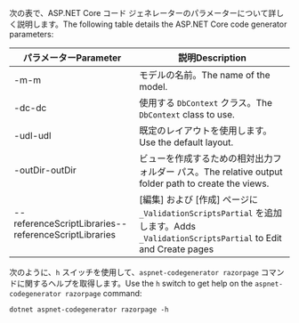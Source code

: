<a name="codegenerator"></a> <span data-ttu-id="31beb-101">次の表で、ASP.NET Core コード ジェネレーターのパラメーターについて詳しく説明します。</span><span class="sxs-lookup"><span data-stu-id="31beb-101">The following table details the ASP.NET Core code generator parameters:</span></span>

| <span data-ttu-id="31beb-102">パラメーター</span><span class="sxs-lookup"><span data-stu-id="31beb-102">Parameter</span></span>               | <span data-ttu-id="31beb-103">説明</span><span class="sxs-lookup"><span data-stu-id="31beb-103">Description</span></span>|
| ----------------- | ------------ |
| <span data-ttu-id="31beb-104">-m</span><span class="sxs-lookup"><span data-stu-id="31beb-104">-m</span></span>  | <span data-ttu-id="31beb-105">モデルの名前。</span><span class="sxs-lookup"><span data-stu-id="31beb-105">The name of the model.</span></span> |
| <span data-ttu-id="31beb-106">-dc</span><span class="sxs-lookup"><span data-stu-id="31beb-106">-dc</span></span>  | <span data-ttu-id="31beb-107">使用する `DbContext` クラス。</span><span class="sxs-lookup"><span data-stu-id="31beb-107">The `DbContext` class to use.</span></span> |
| <span data-ttu-id="31beb-108">-udl</span><span class="sxs-lookup"><span data-stu-id="31beb-108">-udl</span></span> | <span data-ttu-id="31beb-109">既定のレイアウトを使用します。</span><span class="sxs-lookup"><span data-stu-id="31beb-109">Use the default layout.</span></span> |
| <span data-ttu-id="31beb-110">-outDir</span><span class="sxs-lookup"><span data-stu-id="31beb-110">-outDir</span></span> | <span data-ttu-id="31beb-111">ビューを作成するための相対出力フォルダー パス。</span><span class="sxs-lookup"><span data-stu-id="31beb-111">The relative output folder path to create the views.</span></span> |
| <span data-ttu-id="31beb-112">--referenceScriptLibraries</span><span class="sxs-lookup"><span data-stu-id="31beb-112">--referenceScriptLibraries</span></span> | <span data-ttu-id="31beb-113">[編集] および [作成] ページに `_ValidationScriptsPartial` を追加します。</span><span class="sxs-lookup"><span data-stu-id="31beb-113">Adds `_ValidationScriptsPartial` to Edit and Create pages</span></span> |

<span data-ttu-id="31beb-114">次のように、`h` スイッチを使用して、`aspnet-codegenerator razorpage` コマンドに関するヘルプを取得します。</span><span class="sxs-lookup"><span data-stu-id="31beb-114">Use the `h` switch to get help on the `aspnet-codegenerator razorpage` command:</span></span>

```console
dotnet aspnet-codegenerator razorpage -h
```
